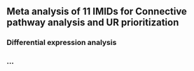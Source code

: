 ## Meta analysis of 11 IMIDs for Connective pathway analysis and UR prioritization

### Differential expression analysis

### …
